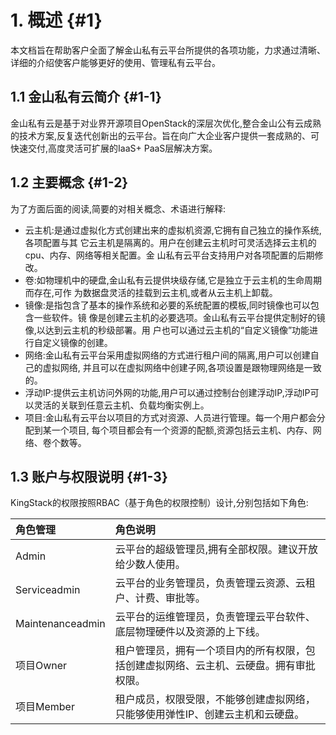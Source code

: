# 1. 概述 {#1}

本文档旨在帮助客户全面了解金山私有云平台所提供的各项功能，力求通过清晰、详细的介绍使客户能够更好的使用、管理私有云平台。

## 1.1 金山私有云简介 {#1-1}

金山私有云是基于对业界开源项目OpenStack的深层次优化,整合金山公有云成熟的技术方案,反复迭代创新出的云平台。旨在向广大企业客户提供一套成熟的、可快速交付,高度灵活可扩展的IaaS+ PaaS层解决方案。

## 1.2 主要概念 {#1-2}

为了方面后面的阅读,简要的对相关概念、术语进行解释:

* 云主机:是通过虚拟化方式创建出来的虚拟机资源,它拥有自己独立的操作系统,各项配置与其
  它云主机是隔离的。用户在创建云主机时可灵活选择云主机的cpu、内存、网络等相关配置。金
  山私有云平台支持用户对各项配置的后期修改。
* 卷:如物理机中的硬盘,金山私有云提供块级存储,它是独立于云主机的生命周期而存在,可作
  为数据盘灵活的挂载到云主机,或者从云主机上卸载。
* 镜像:是指包含了基本的操作系统和必要的系统配置的模板,同时镜像也可以包含一些软件。镜
  像是创建云主机的必要选项。金山私有云平台提供定制好的镜像,以达到云主机的秒级部署。用
  户也可以通过云主机的“自定义镜像”功能进行自定义镜像的创建。
* 网络:金山私有云平台采用虚拟网络的方式进行租户间的隔离,用户可以创建自己的虚拟网络,
  并且可以在虚拟网络中创建子网,各项设置是跟物理网络是一致的。
* 浮动IP:提供云主机访问外网的功能,用户可以通过控制台创建浮动IP,浮动IP可以灵活的关联到任意云主机、负载均衡实例上。
* 项目:金山私有云平台以项目的方式对资源、人员进行管理。每一个用户都会分配到某一个项目,
  每个项目都会有一个资源的配额,资源包括云主机、内存、网络、卷个数等。

## 1.3 账户与权限说明 {#1-3}

KingStack的权限按照RBAC（基于角色的权限控制）设计,分别包括如下角色:

| 角色管理 | 角色说明 |
| :--- | :--- |
| Admin | 云平台的超级管理员,拥有全部权限。建议开放给少数人使用。 |
| Serviceadmin | 云平台的业务管理员，负责管理云资源、云租户、计费、审批等。 |
| Maintenanceadmin | 云平台的运维管理员，负责管理云平台软件、底层物理硬件以及资源的上下线。 |
| 项目Owner | 租户管理员，拥有一个项目内的所有权限，包括创建虚拟网络、云主机、云硬盘。拥有审批权限。 |
| 项目Member | 租户成员，权限受限，不能够创建虚拟网络，只能够使用弹性IP、创建云主机和云硬盘。 |



